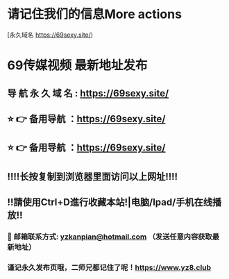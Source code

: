 # 请记住我们的信息More actions

[永久域名 https://69sexy.site/)
# 69传媒视频 最新地址发布 
## 导 航 永 久 域 名 : https://69sexy.site/
## ⭐️ 👉 备用导航 ：https://69sexy.site/
## ⭐️ 👉 备用导航 ：https://69sexy.site/
## ‼️‼️长按复制到浏览器里面访问以上网址‼️‼️
## ‼️請使用Ctrl+D進行收藏本站!|电脑/Ipad/手机在线播放‼️
### 📧 邮箱联系方式: yzkanpian@hotmail.com （发送任意内容获取最新地址）
### 谨记永久发布页哦，二师兄都记住了呢！https://www.yz8.club
